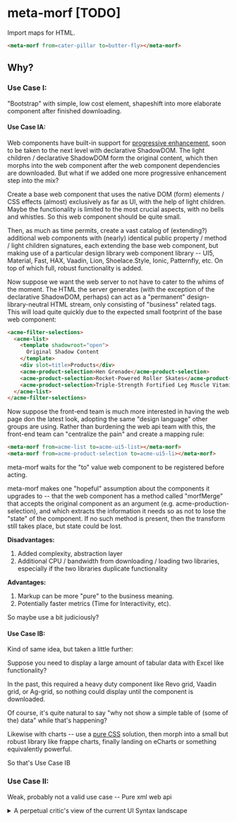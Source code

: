 # meta-morf [TODO]

Import maps for HTML.

```html
<meta-morf from=cater-pillar to=butter-fly></meta-morf>
```

## Why?

### Use Case I:

"Bootstrap" with simple, low cost element, shapeshift into more elaborate component after finished downloading.

#### Use Case IA:

Web components have built-in support for [progressive enhancement](https://www.google.com/search?q=progressive+enhancement+with+web+components&rlz=1C1CHBF_enUS875US875&oq=progressive+enhancement+with+web+components&aqs=chrome..69i57j0i22i30j0i390.7785j0j7&sourceid=chrome&ie=UTF-8), soon to be taken to the next level with declarative ShadowDOM.  The light children / declarative ShadowDOM form the original content, which then morphs into the web component after the web component dependencies are downloaded.  But what if we added one more progressive enhancement step into the mix? 

Create a base web component that uses the native DOM (form) elements / CSS effects (almost) exclusively as far as UI, with the help of light children.  Maybe the functionality is limited to the most crucial aspects, with no bells and whistles.  So this web component should be quite small.

Then, as much as time permits, create a vast catalog of (extending?) additional web components with (nearly) identical public property / method / light children signatures, each extending the base web component, but making use of a particular design library web component library -- UI5, Material, Fast, HAX, Vaadin, Lion, Shoelace.Style, Ionic, Patternfly, etc.  On top of which full, robust functionality is added.

Now suppose we want the web server to not have to cater to the whims of the moment.   The HTML the server generates (with the exception of the declarative ShadowDOM, perhaps) can act as a "permanent" design-library-neutral HTML stream, only consisting of "business" related tags. This will load quite quickly due to the expected small footprint of the base web component:

```html
<acme-filter-selections>
  <acme-list>
    <template shadowroot="open">
      Original Shadow Content
    </template>
    <div slot=title>Products</div>
    <acme-product-selection>Hen Grenade</acme-product-selection>
    <acme-product-selection>Rocket-Powered Roller Skates</acme-product-selection>
    <acme-product-selection>Triple-Strength Fortified Leg Muscle Vitamins</acme-product-selection>
  </acme-list>
</acme-filter-selections>
```

Now suppose the front-end team is much more interested in having the web page don the latest look, adopting the same "design language" other groups are using.  Rather than burdening the web api team with this, the front-end team can "centralize the pain" and create a mapping rule:

```html
<meta-morf from=acme-list to=acme-ui5-list></meta-morf>
<meta-morf from=acme-product-selection to=acme-ui5-li></meta-morf>
```

meta-morf waits for the "to" value web component to be registered before acting.

meta-morf makes one "hopeful" assumption about the components it upgrades to -- that the web component has a method called "morfMerge" that accepts the original component as an argument (e.g. acme-production-selection), and which extracts the information it needs so as not to lose the "state" of the component.  If no such method is present, then the transform still takes place, but state could be lost.

**Disadvantages:**

1.  Added complexity, abstraction layer
2.  Additional CPU / bandwidth from downloading / loading two libraries, especially if the two libraries duplicate functionality

**Advantages:**

1.  Markup can be more "pure" to the business meaning.
2.  Potentially faster metrics (Time for Interactivity, etc).

So maybe use a bit judiciously?

#### Use Case IB:

Kind of same idea, but taken a little further:

Suppose you need to display a large amount of tabular data with Excel like functionality?  

In the past, this required a heavy duty component like Revo grid, Vaadin grid, or Ag-grid, so nothing could display until the component is downloaded.

Of course, it's quite natural to say "why not show a simple table of (some of the) data" while that's happening?

Likewise with charts -- use a [pure CSS](https://lea.verou.me/tag/pie-charts/) solution, then morph into a small but robust library like frappe charts, finally landing on eCharts or something equivalently powerful. 

So that's Use Case IB

### Use Case II:  

Weak, probably not a valid use case -- Pure xml web api

<details>
<summary>A perpetual critic's view of the current UI Syntax landscape</summary>


Consider this markup:

```html
<mwc-list>
  <mwc-list-item>Item 0</mwc-list-item>
  <mwc-list-item>Item 1</mwc-list-item>
  <mwc-list-item>Item 2</mwc-list-item>
  <mwc-list-item>Item 3</mwc-list-item>
</mwc-list>
```

Web servers have been moving away from tightly coupling their output to the UI -- first with AJAX (where X stands for XML), then with JSON.

Making the web server tightly coupled to a specific design library may be a hard sell in some cases.  Plus how to elegantly show the initial list without fancy, throwaway css tied to showing the markup above as a list?

Could we just start with:

```html
<ul>
  <li>Item 0</mwc-list-item>
  <li>Item 1</mwc-list-item>
  <li>Item 2</li>
  <li>Item 3</li>
</ul>
```

... and switch to mwc when the dependency is loaded?  

Of course we *could*, but does it really make sense to do this?

This issue is not specific to web components -- the focus here is on a cultural bias that has developed over time in many circles, where the established culture is that the server only provides api's, no SSR or any kind of HTML views.  Everything in the browser, then,  is derived from JSON data + JavaScript.  This cultural shift occurred especially hard in corporate intranets, where bandwidth is generally aplenty, and providing mobile-friendly experiences with slow network connections is regarded as an off-the-beaten-track edge case.  

In such an environment, switching to an HTML api would raise similar concerns generating this:

```html
<mwc-list>
  <mwc-list-item>Item 0</mwc-list-item>
  <mwc-list-item>Item 1</mwc-list-item>
  <mwc-list-item>Item 2</mwc-list-item>
  <mwc-list-item>Item 3</mwc-list-item>
</mwc-list>
```

as generating this:

```html
<ul class="list-group">
  <li class="list-group-item">Cras justo odio</li>
  <li class="list-group-item">Dapibus ac facilisis in</li>
  <li class="list-group-item">Morbi leo risus</li>
  <li class="list-group-item">Porta ac consectetur ac</li>
  <li class="list-group-item">Vestibulum at eros</li>
</ul>
```

Perhaps the "correct" view towards this paradigm shift is to say "It's a new dawn, it's a new day, embrace PHP already" (joke), and realign development accordingly.  Part of what makes (me) less enthusiastic about investing too much in server-side technologies, is that, like front-end frameworks, it is another (vendor-based) tie-in.  Admittedly, having a vendor out there "watching your back" is a comfort for many, and I suppose is for me as well.  

XSLT is an appealing solution, as it provides a nice "mapping" mechanism that works both on the server and (more or less) in the browser.  This would require a medium-level paradigm shift where api's provide options where the output can be JSON or XML, and consumers choose whichever is more convenient.

Another option is to make the API continue to work exclusively with JSON output.  Use a language that is recognized (with minimal modification) in the browser, as well as a (JS-based) server  -- tagged template literals, for example, or JSX/[E4X](https://en.wikipedia.org/wiki/ECMAScript_for_XML), especially if the latter were standardized.

Popular as these are, they have some limitations, in my mind.  They are inspired from server-side rendering engines, where the emphasis is on generating the markup from a "state" or "model" object.  These make total sense on the server, where each new request means a new document must be created.  But using the syntax both on the server, and possibly on the client during initial rendering, and on the client during updates, means that the syntax ends up cramming multiple aspects of rendering into one crowded syntax, and then requires some sort of mental-model training to understand which aspects are relevant during each of these events.  For example, adding event handlers doesn't make sense on the server, nor during updates, so the developer needs to understand these quirks when it becomes necessary.  And libraries then bear the burden of "decompiling" the compact notation into optimized instruction sets, adding to the complexity and (potentially) run-time footprint.  

How to account for other differences between client and server, such as streaming the output on the server, use of attributes vs properties, etc, compatibility with all web servers leads me to believe, despite current trends, that the more that can be turned into data formats (HTML, JSON-ish, etc), the more easily constructs can be "shared" across environments (server / build / client crossed with multilingual server-side technologies). 

**NB:** React's server components looks like an intriguing approach to this issue.

</details>






